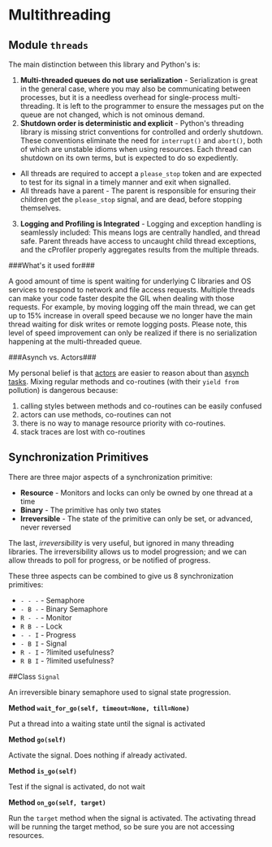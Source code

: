 
Multithreading
==============


Module `threads`
----------------

The main distinction between this library and Python's is:

1. **Multi-threaded queues do not use serialization** - Serialization is great in the general case, where you may also be communicating between processes, but it is a needless overhead for single-process multi-threading. It is left to the programmer to ensure the messages put on the queue are not changed, which is not ominous demand.
2. **Shutdown order is deterministic and explicit** - Python's threading library is missing strict conventions for controlled and orderly shutdown. These conventions eliminate the need for `interrupt()` and `abort()`, both of which are unstable idioms when using resources.   Each thread can shutdown on its own terms, but is expected to do so expediently.

  * All threads are required to accept a `please_stop` token and are expected to test for its signal in a timely manner and exit when signalled.
  * All threads have a parent - The parent is responsible for ensuring their children get the `please_stop` signal, and are dead, before stopping themselves.

3. **Logging and Profiling is Integrated** - Logging and exception handling is seamlessly included: This means logs are centrally handled, and thread safe. Parent threads have access to uncaught child thread exceptions, and the cProfiler properly aggregates results from the multiple threads.


###What's it used for###

A good amount of time is spent waiting for underlying C libraries and OS
services to respond to network and file access requests. Multiple
threads can make your code faster despite the GIL when dealing with those
requests. For example, by moving logging off the main thread, we can get
up to 15% increase in overall speed because we no longer have the main thread
waiting for disk writes or remote logging posts. Please note, this level of
speed improvement can only be realized if there is no serialization happening
at the multi-threaded queue.

###Asynch vs. Actors###

My personal belief is that [actors](http://en.wikipedia.org/wiki/Actor_model)
are easier to reason about than [asynch tasks](https://docs.python.org/3/library/asyncio-task.html).
Mixing regular methods and co-routines (with their `yield from` pollution) is
dangerous because:

1. calling styles between methods and co-routines can be easily confused
2. actors can use methods, co-routines can not
3. there is no way to manage resource priority with co-routines.
4. stack traces are lost with co-routines

Synchronization Primitives
--------------------------

There are three major aspects of a synchronization primitive:

* **Resource** - Monitors and locks can only be owned by one thread at a time
* **Binary** - The primitive has only two states
* **Irreversible** - The state of the primitive can only be set, or advanced, never reversed

The last, *irreversibility* is very useful, but ignored in many threading
libraries. The irreversibility allows us to model progression; and
we can allow threads to poll for progress, or be notified of progress.

These three aspects can be combined to give us 8 synchronization primitives:

* `- - -` - Semaphore
* `- B -` - Binary Semaphore
* `R - -` - Monitor
* `R B -` - Lock
* `- - I` - Progress
* `- B I` - Signal
* `R - I` - ?limited usefulness?
* `R B I` - ?limited usefulness?

##Class `Signal`

An irreversible binary semaphore used to signal state progression.

**Method `wait_for_go(self, timeout=None, till=None)`**

Put a thread into a waiting state until the signal is activated

**Method `go(self)`**

Activate the signal. Does nothing if already activated.

**Method `is_go(self)`**

Test if the signal is activated, do not wait

**Method `on_go(self, target)`**

Run the `target` method when the signal is activated. The activating thread will be running the target method, so be sure you are not accessing resources.
